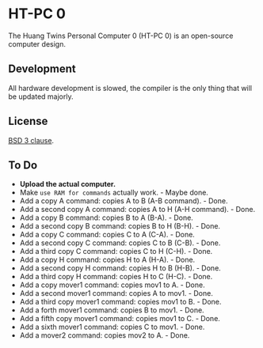 # HT-PC 0

The Huang Twins Personal Computer 0 (HT-PC 0) is an open-source computer design.

## Development

All hardware development is slowed, the compiler is the only thing that will be updated majorly.

## License

[BSD 3 clause](LICENSE.md).

## To Do

- **Upload the actual computer.**
- Make `use RAM for commands` actually work. - Maybe done.
- Add a copy A command: copies A to B (A-B command). - Done.
- Add a second copy A command: copies A to H  (A-H command). - Done.
- Add a copy B command: copies B to A (B-A). - Done.
- Add a second copy B command: copies B to H (B-H). - Done.
- Add a copy C command: copies C to A (C-A). - Done.
- Add a second copy C command: copies C to B (C-B). - Done.
- Add a third copy C command: copies C to H (C-H). - Done.
- Add a copy H command: copies H to A (H-A). - Done.
- Add a second copy H command: copies H to B (H-B). - Done.
- Add a third copy H command: copies H to C (H-C). - Done.
- Add a copy mover1 command: copies mov1 to A. - Done.
- Add a second mover1 command: copies A to mov1. - Done.
- Add a third copy mover1 command: copies mov1 to B. - Done.
- Add a forth mover1 command: copies B to mov1. - Done.
- Add a fifth copy mover1 command: copies mov1 to C. - Done.
- Add a sixth mover1 command: copies C to mov1. - Done.
- Add a mover2 command: copies mov2 to A. - Done.
